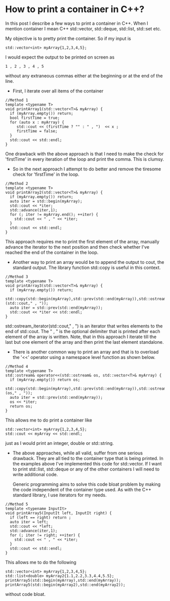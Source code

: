 # How to print a container in C++?

In this post I describe a few ways to print a container in C++. When I mention
container I mean C++ std::vector, std::deque, std::list, std::set etc.

My objective is to pretty print the container. So if my input is 
```
std::vector<int> myArray{1,2,3,4,5};
```
I would expect the output to be printed on screen as
```
1 , 2 , 3 , 4 , 5 
```
without any extraneous commas either at the beginning or at the end of the line.


* First, I iterate over all items of the container

```
//Method 1
template <typename T>
void printArray1(std::vector<T>& myArray) {
  if (myArray.empty()) return;
  bool firstTime = true;
  for (auto x : myArray) {
     std::cout << (firstTime ? "" : " , ")  << x ;
     firstTime = false;
  }
  std::cout << std::endl;
}
```

One drawback with the above approach is that I need to make the check for 
'firstTime' in every iteration of the loop and print the comma. This is clumsy.

* So in the next approach I attempt to do better and remove the tiresome check
for 'firstTime' in the loop.

```
//Method 2
template <typename T>
void printArray2(std::vector<T>& myArray) {
  if (myArray.empty()) return;
  auto iter = std::begin(myArray);
  std::cout << *iter;
  std::advance(iter,1);
  for (; iter != myArray.end(); ++iter) {
    std::cout << " , " << *iter;
  }
  std::cout << std::endl;
}
```

This approach requires me to print the first element of the array, manually 
advance the iterator to the next position and then check whether I've reached
the end of the container in the loop.

* Another way to print an array would be to append the output to cout, the 
standard output. The library function std::copy is useful in this context.

```
//Method 3
template <typename T>
void printArray3(std::vector<T>& myArray) {
  if (myArray.empty()) return;
  std::copy(std::begin(myArray),std::prev(std::end(myArray)),std::ostream_iterator<T>(std::cout," , "));
  auto iter = std::prev(std::end(myArray));
  std::cout << *iter << std::endl;
}
```

std::ostream_iterator<T>(std::cout," , ") is an iterator that writes elements
to the end of std::cout. The " , " is the optional delimiter that is printed 
after each element of the array is written. Note, that in this approach I 
iterate till the last but one element of the array and then print the last 
element standalone.

* There is another common way to print an array and that is to overload the 
'<<' operator using a namespace level function as shown below.

```
//Method 4
template <typename T>
std::ostream& operator<<(std::ostream& os, std::vector<T>& myArray) {
  if (myArray.empty()) return os;
  std::copy(std::begin(myArray),std::prev(std::end(myArray)),std::ostream_iterator<T>(os," , "));
  auto iter = std::prev(std::end(myArray));
  os << *iter;
  return os;
}
```

This allows me to do print a container like  

```
std::vector<int> myArray{1,2,3,4,5};
std::cout << myArray << std::endl;
```

just as I would print an integer, double or std::string.

* The above approaches, while all valid, suffer from one serious drawback. They 
are all tied to the container type that is being printed. In the examples above 
I've implemented this code for std::vector. If I want to print std::list, 
std::deque or any of the other containers I will need to write additional code.

   Generic programming aims to solve this code bloat problem by making the code
independent of the container type used. As with the C++ standard library, I use 
iterators for my needs.

```
//Method 5
template <typename InputIt>
void printArray5(InputIt left, InputIt right) {
  if (left == right) return ;
  auto iter = left;
  std::cout << *left;
  std::advance(iter,1);
  for (; iter != right; ++iter) {
    std::cout << " , " << *iter;
  }
  std::cout << std::endl;
}
```

This allows me to do the following

```
std::vector<int> myArray{1,2,3,4,5};
std::list<double> myArray2{1.1,2.2,3.3,4.4,5.5};
printArray5(std::begin(myArray),std::end(myArray));
printArray5(std::begin(myArray2),std::end(myArray2));
```

without code bloat.
